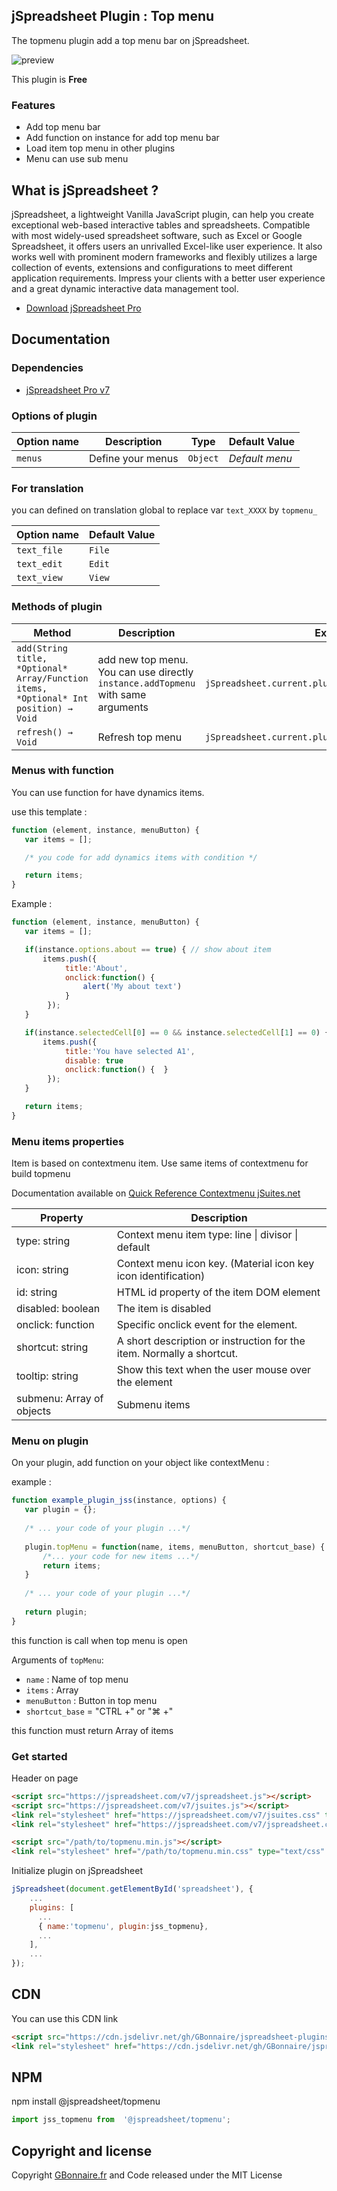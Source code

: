## jSpreadsheet Plugin : Top menu

The topmenu plugin add a top menu bar on jSpreadsheet.

![preview](https://user-images.githubusercontent.com/52194475/118120684-8d5ae780-b3f0-11eb-911d-1b38416b9997.png)

This plugin is **Free**

### Features

- Add top menu bar
- Add function on instance for add top menu bar
- Load item top menu in other plugins
- Menu can use sub menu



## What is jSpreadsheet ?

jSpreadsheet, a lightweight Vanilla JavaScript plugin, can help you create exceptional web-based interactive tables and spreadsheets. Compatible with most widely-used spreadsheet software, such as Excel or Google Spreadsheet, it offers users an unrivalled Excel-like user experience. It also works well with prominent modern frameworks and flexibly utilizes a large collection of events, extensions and configurations to meet different application requirements. Impress your clients with a better user experience and a great dynamic interactive data management tool.

- [Download jSpreadsheet Pro](https://www.jspreadsheet.com) 

## Documentation

### Dependencies

- [jSpreadsheet Pro v7](https://www.jspreadsheet.com/v7) 

### Options of plugin

<table>
	<thead>
		<tr>
			<th>Option name</th>
			<th>Description</th>
			<th>Type</th>
			<th>Default Value</th>
		</tr>
	</thead>
	<tbody>
		<tr>
			<td><code>menus</code></td>
			<td>Define your menus</td>
			<td><code>Object</code></td>
			<td><i>Default menu</i></td>
		</tr>
	</tbody>
</table>

### For translation
you can defined on translation global to replace var <code>text_XXXX</code> by <code>topmenu_</code>
<table>
	<thead>
		<tr>
			<th>Option name</th>
			<th>Default Value</th>
		</tr>
	</thead>
	<tbody>
		<tr>
			<td><code>text_file</code></td>
			<td><code>File</code></td>
		</tr>
		<tr>
			<td><code>text_edit</code></td>
			<td><code>Edit</code></td>
		</tr>
		<tr>
			<td><code>text_view</code></td>
			<td><code>View</code></td>
		</tr>
	</tbody>
</table>

### Methods of plugin

<table>
	<thead>
		<tr>
			<th>Method</th>
			<th>Description</th>
			<th>Example</th>
		</tr>
	</thead>
	<tbody>
		<tr>
			<td><code>add(String title, *Optional* Array/Function items, *Optional* Int position) → Void</code></td>
			<td>add new top menu. You can use directly <code>instance.addTopmenu</code> with same arguments</td>
			<td><code>jSpreadsheet.current.plugins.topmenu.add("Format");</code></td>
		</tr>
		<tr>
			<td><code>refresh() → Void</code></td>
			<td>Refresh top menu</td>
			<td><code>jSpreadsheet.current.plugins.topmenu.refresh();</code></td>
		</tr>
	</tbody>
</table>

### Menus with function

You can use function for have dynamics items.

use this template :
```javascript
function (element, instance, menuButton) {
   var items = [];

   /* you code for add dynamics items with condition */

   return items;
}
```

Example :
```javascript
function (element, instance, menuButton) {
   var items = [];

   if(instance.options.about == true) { // show about item
       items.push({
            title:'About',
            onclick:function() {
                alert('My about text')
            }
        });
   }

   if(instance.selectedCell[0] == 0 && instance.selectedCell[1] == 0) {
       items.push({
            title:'You have selected A1',
            disable: true
            onclick:function() {  }
        });
   }

   return items;
}
```

### Menu items properties

Item is based on contextmenu item. Use same items of contextmenu for build topmenu

Documentation available on [Quick Reference Contextmenu jSuites.net](https://jsuites.net/v4/contextmenu/quick-reference)

<table>
    <thead>
        <tr>
            <th>Property</th>
            <th>Description</th>
        </tr>
    </thead>
    <tbody>
        <tr>
            <td>type: string</td>
            <td>Context menu item type: line | divisor | default</td>
        </tr>
        <tr>
            <td>icon: string</td>
            <td>Context menu icon key. (Material icon key icon identification)</td>
        </tr>
        <tr>
            <td>id: string</td>
            <td>HTML id property of the item DOM element</td>
        </tr>
        <tr>
            <td>disabled: boolean</td>
            <td>The item is disabled</td>
        </tr>
        <tr>
            <td>onclick: function</td>
            <td>Specific onclick event for the element.</td>
        </tr>
        <tr>
            <td>shortcut: string</td>
            <td>A short description or instruction for the item. Normally a shortcut.</td>
        </tr>
        <tr>
            <td>tooltip: string</td>
            <td>Show this text when the user mouse over the element</td>
        </tr>
        <tr>
            <td>submenu: Array of objects</td>
            <td>Submenu items</td>
        </tr>
    </tbody>
</table>

### Menu on plugin

On your plugin, add function on your object like contextMenu : 

example : 
```javascript
function example_plugin_jss(instance, options) {
   var plugin = {};
   
   /* ... your code of your plugin ...*/
   
   plugin.topMenu = function(name, items, menuButton, shortcut_base) { 
       /*... your code for new items ...*/
       return items;
   }
   
   /* ... your code of your plugin ...*/
   
   return plugin;
}
```

this function is call when top menu is open

Arguments of `topMenu`:
- `name` : Name of top menu
- `items` : Array
- `menuButton` : Button in top menu
- `shortcut_base` = "CTRL +" or "⌘ +"

this function must return Array of items


### Get started

Header on page
```HTML
<script src="https://jspreadsheet.com/v7/jspreadsheet.js"></script>
<script src="https://jspreadsheet.com/v7/jsuites.js"></script>
<link rel="stylesheet" href="https://jspreadsheet.com/v7/jsuites.css" type="text/css" />
<link rel="stylesheet" href="https://jspreadsheet.com/v7/jspreadsheet.css" type="text/css" />

<script src="/path/to/topmenu.min.js"></script>
<link rel="stylesheet" href="/path/to/topmenu.min.css" type="text/css" />
```

Initialize plugin on jSpreadsheet
```JavaScript
jSpreadsheet(document.getElementById('spreadsheet'), {
	...
	plugins: [
      ...
      { name:'topmenu', plugin:jss_topmenu},
      ...  
    ],
    ...
});
```

## CDN

You can use this CDN link

```HTML
<script src="https://cdn.jsdelivr.net/gh/GBonnaire/jspreadsheet-plugins-and-editors@latest/plugins/dist/topmenu.min.js"></script>
<link rel="stylesheet" href="https://cdn.jsdelivr.net/gh/GBonnaire/jspreadsheet-plugins-and-editors@latest/plugins/dist/topmenu.min.css" type="text/css" />
```

## NPM
npm install @jspreadsheet/topmenu
```javascript
import jss_topmenu from  '@jspreadsheet/topmenu';
```

## Copyright and license

Copyright [GBonnaire.fr](https://repo.gbonnaire.fr) and Code released under the MIT License
